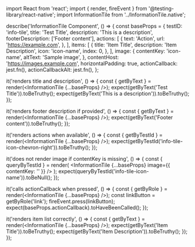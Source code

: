 import React from 'react';
import { render, fireEvent } from '@testing-library/react-native';
import InformationTile from '../InformationTile.native';

describe('InformationTile Component', () => {
  const baseProps = {
    testID: 'info-tile',
    title: 'Test Title',
    description: 'This is a description',
    footerDescription: ['Footer content'],
    actions: [
      {
        text: 'Action',
        url: 'https://example.com',
      },
    ],
    items: [
      {
        title: 'Item Title',
        description: 'Item Description',
        icon: 'icon-name',
        index: 0,
      },
    ],
    image: {
      contentKey: 'icon-name',
      altText: 'Sample image',
    },
    contentHost: 'https://images.example.com',
    horizontalPadding: true,
    actionCallback: jest.fn(),
    actionCallbackAlt: jest.fn(),
  };

  it('renders title and description', () => {
    const { getByText } = render(<InformationTile {...baseProps} />);
    expect(getByText('Test Title')).toBeTruthy();
    expect(getByText('This is a description')).toBeTruthy();
  });

  it('renders footer description if provided', () => {
    const { getByText } = render(<InformationTile {...baseProps} />);
    expect(getByText('Footer content')).toBeTruthy();
  });

  it('renders actions when available', () => {
    const { getByTestId } = render(<InformationTile {...baseProps} />);
    expect(getByTestId('info-tile-icon-chevron-right')).toBeTruthy();
  });

  it('does not render image if contentKey is missing', () => {
    const { queryByTestId } = render(
      <InformationTile {...baseProps} image={{ contentKey: '' }} />
    );
    expect(queryByTestId('info-tile-icon-name')).toBeNull();
  });

  it('calls actionCallback when pressed', () => {
    const { getByRole } = render(<InformationTile {...baseProps} />);
    const linkButton = getByRole('link');
    fireEvent.press(linkButton);
    expect(baseProps.actionCallback).toHaveBeenCalled();
  });

  it('renders item list correctly', () => {
    const { getByText } = render(<InformationTile {...baseProps} />);
    expect(getByText('Item Title')).toBeTruthy();
    expect(getByText('Item Description')).toBeTruthy();
  });
});